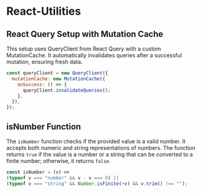 # React-Utilities
## React Query Setup with Mutation Cache
This setup uses QueryClient from React Query with a custom MutationCache. It automatically invalidates queries after a successful mutation, ensuring fresh data.

```javascript
const queryClient = new QueryClient({
  mutationCache: new MutationCache({
    onSuccess: () => {
      queryClient.invalidateQueries();
    },
  }),
});
```

## isNumber Function
The `isNumber` function checks if the provided value is a valid number. It accepts both numeric and string representations of numbers. The function returns `true` if the value is a number or a string that can be converted to a finite number; otherwise, it returns `false`.

```javascript
const isNumber = (v) =>
(typeof v === "number" && v - v === 0) ||
(typeof v === "string" && Number.isFinite(+v) && v.trim() !== "");
```

